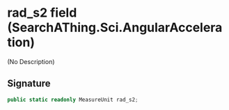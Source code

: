 # rad_s2 field (SearchAThing.Sci.AngularAcceleration)
(No Description)

## Signature
```csharp
public static readonly MeasureUnit rad_s2;
```
